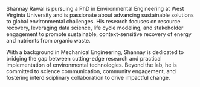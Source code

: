 Shannay Rawal is pursuing a PhD in Environmental Engineering at West Virginia University and is passionate about advancing sustainable solutions to global environmental challenges. His research focuses on resource recovery, leveraging data science, life cycle modeling, and stakeholder engagement to promote sustainable, context-sensitive recovery of energy and nutrients from organic waste.

With a background in Mechanical Engineering, Shannay is dedicated to bridging the gap between cutting-edge research and practical implementation of environmental technologies. Beyond the lab, he is committed to science communication, community engagement, and fostering interdisciplinary collaboration to drive impactful change.
